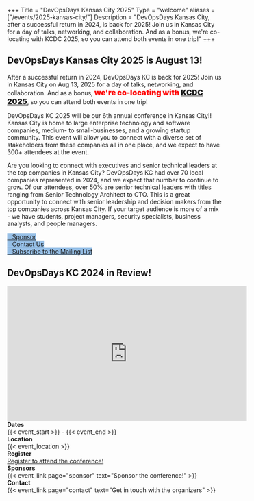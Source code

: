 +++
Title = "DevOpsDays Kansas City 2025"
Type = "welcome"
aliases = ["/events/2025-kansas-city/"]
Description = "DevOpsDays Kansas City, after a successful return in 2024, is back for 2025! Join us in Kansas City for a day of talks, networking, and collaboration. And as a bonus, we're co-locating with KCDC 2025, so you can attend both events in one trip!"
+++

<div class = "row" id = "main-row">
  <div class = "col-md-6 push-md-6" id = "left-col">
    <h2>DevOpsDays Kansas City 2025 is August 13!</h2>
    <p>
    After a successful return in 2024, DevOpsDays KC is back for 2025! Join us in Kansas City on Aug 13, 2025 for a day of talks, networking, and collaboration. And as a bonus, <span style="color: red; font-size: 1.10rem; font-weight: 900;">we're co-locating with <a href="https://kcdc.info" target="_blank">KCDC 2025</a></span>, so you can attend both events in one trip!
    </p>
    <p>
    DevOpsDays KC 2025 will be our 6th annual conference in Kansas City!! Kansas City is home to large enterprise technology and software companies, medium- to small-businesses, and a growing startup community. This event will allow you to connect with a diverse set of stakeholders from these companies all in one place, and we expect to have 300+ attendees at the event.
    </p>
    <p>
    Are you looking to connect with executives and senior technical leaders at the top companies in Kansas City? DevOpsDays KC had over 70 local companies represented in 2024, and we expect that number to continue to grow. Of our attendees, over 50% are senior technical leaders with titles ranging from Senior Technology Architect to CTO. This is a great opportunity to connect with senior leadership and decision makers from the top companies across Kansas City. If your target audience is more of a mix - we have students, project managers, security specialists, business analysts, and people managers.
    </p>
      <div class = "row"> <!-- another cta row-->
        <div class = "col-md-12">
          <div class = "row justify-content-center">
            <div class = "d-flex p-2">
              <a class="btn btn-primary btn-block" style = "margin-top: 10px; margin-bottom: 10px;
                background-color: #96bfe6; border-color: #96bfe6;"
                href="/events/2025-kansas-city/sponsor">
                  <i class="fa-solid fa-handshake-angle"></i>
                  &nbsp;&nbsp;&nbsp;Sponsor
              </a>
            </div>
            <div class = "d-flex p-2">
              <a class="btn btn-primary btn-block"  style = "margin-top: 10px; margin-bottom: 10px;
                background-color: #96bfe6; border-color: #96bfe6;"
                href="/events/2025-kansas-city/contact">
                  <i class="fa-solid fa-user"></i>
                  &nbsp;&nbsp;&nbsp;Contact Us
              </a>
            </div>
            <div class = "d-flex p-2">
              <a class="btn btn-primary btn-block"  style = "margin-top: 10px; margin-bottom: 10px;
                background-color: #96bfe6; border-color: #96bfe6;"
                href="https://lists.devopsdays.org/subscription?f=TYbgJMtfqomf8uYARrTHhqAKoinSX763iDCLAvdcUFPDW2aF7J7EY53W1TeVcYoawk
                ">
                  <i class="fa-solid fa-envelope"></i>
                  &nbsp;&nbsp;&nbsp;Subscribe to the Mailing List
              </a>
            </div>
<!-- remove CFP 
            <div class = "d-flex p-2">
              <a class="btn btn-primary btn-block" style = "margin-top: 10px; margin-bottom: 10px; background-color: #96bfe6; border-color: #96bfe6;" href="https://sessionize.com/kcdc-2025" target="_blank">
              <i class="fa-brands fa-stack-exchange"></i>
              &nbsp;&nbsp;&nbsp;Propose a Talk
              </a>
            </div>
-->
          </div>
        </div>
      </div>
  </div>
  <div class = "col-md-6 pull-md-6" id = "right-col">
    <div class = "row"> <!-- youtube 2024 recap video -->
      <div class = "col-md-12">
        <div class = "row justify-content-center">
           <h2>DevOpsDays KC 2024 in Review!</h2>
           <iframe width="560" height="315" src="https://www.youtube.com/embed/5L52Ec_t_kI?si=-kBAAYafxlN2QMpW&amp;controls=0" title="YouTube video player" frameborder="0" allow="accelerometer; autoplay; clipboard-write; encrypted-media; gyroscope; picture-in-picture; web-share" referrerpolicy="strict-origin-when-cross-origin" allowfullscreen></iframe>
        </div>
      </div>
    </div>
  </div>
</div>

<!-- <div style="text-align:center;">
  {{< event_logo >}}
</div> -->

<div class = "row">
  <div class = "col-md-2">
    <strong>Dates</strong>
  </div>
  <div class = "col-md-8">
    {{< event_start >}} - {{< event_end >}}
  </div>
</div>

<div class = "row">
  <div class = "col-md-2">
    <strong>Location</strong>
  </div>
  <div class = "col-md-8">
    {{< event_location >}}
  </div>
</div>

<div class = "row">
  <div class = "col-md-2">
    <strong>Register</strong>
  </div>
  <div class = "col-md-8">
    <a href="https://ti.to/kansas-city-developers-conference/kcdc-2025" target="_blank">Register to attend the conference!</a>
<!--    {{< event_link page="registration" text="Register to attend the conference!" >}} -->
  </div>
</div>

<!-- remove CFP
<div class = "row">
  <div class = "col-md-2">
    <strong>Propose</strong>
  </div>
  <div class = "col-md-8">
    {{< event_link page="propose" text="Propose a talk!" >}}
  </div>
</div>
-->

<!-- <div class = "row">
  <div class = "col-md-2">
    <strong>Program</strong>
  </div>
  <div class = "col-md-8">
    View the {{< event_link page="program" text="program." >}}
  </div>
</div> -->

<!-- <div class = "row">
  <div class = "col-md-2">
    <strong>Speakers</strong>
  </div>
  <div class = "col-md-8">
    Check out the {{< event_link page="speakers" text="speakers!" >}}
  </div>
</div> -->

<div class = "row">
  <div class = "col-md-2">
    <strong>Sponsors</strong>
  </div>
  <div class = "col-md-8">
    {{< event_link page="sponsor" text="Sponsor the conference!" >}}
  </div>
</div>

<div class = "row">
  <div class = "col-md-2">
    <strong>Contact</strong>
  </div>
  <div class = "col-md-8">
    {{< event_link page="contact" text="Get in touch with the organizers" >}}
  </div>
</div>

<!-- Uncomment if you added your city twitter name -->
<!--
{{< event_twitter >}}
-->
